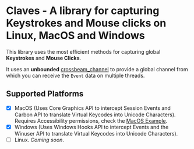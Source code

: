 # Claves - A library for capturing Keystrokes and Mouse clicks on Linux, MacOS and Windows

This library uses the most efficient methods for capturing global **Keystrokes** and **Mouse Clicks**. 

It uses an **unbounded** [crossbeam_channel](https://lib.rs/crossbeam_channel) to provide a global channel from which you can receive the `Event` data on multiple threads.

## Supported Platforms

- [x] MacOS (Uses Core Graphics API to intercept Session Events and Carbon API to translate Virtual Keycodes into Unicode Characters). Requires Accessibility permissions, check the [MacOS Example](examples/macos.rs).
- [x] Windows (Uses Windows Hooks API to intercept Events and the Winuser API to translate Virtual Keycodes into Unicode Characters).
- [ ] Linux. _Coming soon_.
